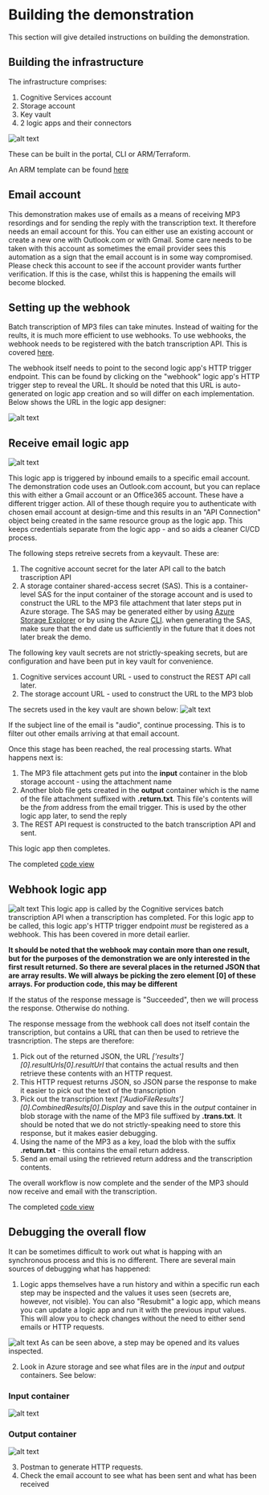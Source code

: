 # Building the demonstration

This section will give detailed instructions on building the demonstration.

## Building the infrastructure
The infrastructure comprises:
1. Cognitive Services account
2. Storage account
3. Key vault
4. 2 logic apps and their connectors

![alt text](https://github.com/jometzg/cognitive-speech/blob/master/logic-apps/Azure-resources.png "resources in the portal")

These can be built in the portal, CLI or ARM/Terraform. 

An ARM template can be found [here](https://github.com/jometzg/cognitive-speech/blob/master/templates/template.json)

## Email account
This demonstration makes use of emails as a means of receiving MP3 resordings and for sending the reply with the transcription text. It therefore needs an email account for this. You can either use an existing account or create a new one with Outlook.com or with Gmail.
Some care needs to be taken with this account as sometimes the email provider sees this automation as a sign that the email account is in some way compromised. Please check this account to see if the account provider wants further verification. If this is the case, whilst this is happening the emails will become blocked.

## Setting up the webhook
Batch transcription of MP3 files can take minutes. Instead of waiting for the reults, it is much more efficient to use webhooks.
To use webhooks, the webhook needs to be registered with the batch transcription API. This is covered [here](https://github.com/jometzg/cognitive-speech/blob/master/REST%20API/Using%20transcription%20REST%20API.md).

The webhook itself needs to point to the second logic app's HTTP trigger endpoint. This can be found by clicking on the "webhook" logic app's HTTP trigger step to reveal the URL. It should be noted that this URL is auto-generated on logic app creation and so will differ on each implementation. Below shows the URL in the logic app designer:

![alt text](https://github.com/jometzg/cognitive-speech/blob/master/logic-apps/http-trigger-endpoint.png "HTTP trigger endpoint")


## Receive email logic app

![alt text](https://github.com/jometzg/cognitive-speech/blob/master/logic-apps/email-receive-trigger-2.png "receive_email logic app flow")

This logic app is triggered by inbound emails to a specific email account. The demonstration code uses an Outlook.com account, but you can  replace this with either a Gmail account or an Office365 account. These have a different trigger action. All of these though require you to authenticate with chosen email account at design-time and this results in an "API Connection" object being created in the same resource group as the logic app. This keeps credentials separate from the logic app - and so aids a cleaner CI/CD process.

The following steps retreive secrets from a keyvault. These are:
1. The cognitive account secret for the later API call to the batch trascription API
2. A storage container shared-access secret (SAS). This is a container-level SAS for the input container of the storage account and is used to construct the URL to the MP3 file attachment that later steps put in Azure storage. The SAS may be generated either by using [Azure Storage Explorer](https://azure.microsoft.com/en-gb/features/storage-explorer/) or by using the Azure [CLI](https://docs.microsoft.com/en-us/cli/azure/storage/container?view=azure-cli-latest#az-storage-container-generate-sas). when generating the SAS, make sure that the end date us sufficiently in the future that it does not later break the demo.

The following key vault secrets are not strictly-speaking secrets, but are configuration and have been put in key vault for convenience.
1. Cognitive services account URL - used to construct the REST API call later.
2. The storage account URL - used to construct the URL to the MP3 blob

The secrets used in the key vault are shown below:
![alt text](https://github.com/jometzg/cognitive-speech/blob/master/logic-apps/key-vault-secrets.png "key vault secrets needed")

If the subject line of the email is "audio", continue processing. This is to filter out other emails arriving at that email account.

Once this stage has been reached, the real processing starts. What happens next is:
1. The MP3 file attachment gets put into the **input** container in the blob storage account - using the attachment name
2. Another blob file gets created in the **output** container which is the name of the file attachment suffixed with **.return.txt**. This file's contents will be the *from* address from the email trigger. This is used by the other logic app later, to send the reply
3. The REST API request is constructed to the batch transcription API and sent.

This logic app then completes.

The completed [code view](https://github.com/jometzg/cognitive-speech/blob/master/logic-apps/receive-email.json)

## Webhook logic app

![alt text](https://github.com/jometzg/cognitive-speech/blob/master/logic-apps/webhook-email.png "webhook logic app flow")
This logic app is called by the Cognitive services batch transcription API when a transcription has completed. For this logic app to be called, this logic app's HTTP trigger endpoint *must* be registered as a webhook. This has been covered in more detail earlier.

**It should be noted that the webhook may contain more than one result, but for the purposes of the demonstration we are only interested in the first result returned. So there are several places in the returned JSON that are array results. We will always be picking the zero element [0] of these arrays. For production code, this may be different**

If the status of the response message is "Succeeded", then we will process the response. Otherwise do nothing.

The response message from the webhook call does not itself contain the transcription, but contains a URL that can then be used to retrieve the trasncription. The steps are therefore:
1. Pick out of the returned JSON, the URL *['results'][0].resultUrls[0].resultUrl* that contains the actual results and then retrieve these contents with an HTTP request.
2. This HTTP request returns JSON, so JSON parse the response to make it easier to pick out the text of the transcription
3. Pick out the transcription text *['AudioFileResults'][0].CombinedResults[0].Display* and save this in the *output* container in blob storage with the name of the MP3 file suffixed by **.trans.txt**. It should be noted that we do not strictly-speaking need to store this response, but it makes easier debugging.
4. Using the name of the MP3 as a key, load the blob with the suffix **.return.txt** - this contains the email return address.
5. Send an email using the retrieved return address and the transcription contents.

The overall workflow is now complete and the sender of the MP3 should now receive and email with the transcription.

The completed [code view](https://github.com/jometzg/cognitive-speech/blob/master/logic-apps/webhook.json)

## Debugging the overall flow
It can be sometimes difficult to work out what is happing with an synchronous process and this is no different. There are several main sources of debugging what has happened:
1. Logic apps themselves have a run history and within a specific run each step may be inspected and the values it uses seen (secrets are, however, not visible). You can also "Resubmit" a logic app, which means you can update a logic app and run it with the previous input values. This will alow you to check changes without the need to either send emails or HTTP requests.

![alt text](https://github.com/jometzg/cognitive-speech/blob/master/logic-apps/run-history.png "Webhook Run history")
As can be seen above, a step may be opened and its values inspected.

2. Look in Azure storage and see what files are in the *input* and *output* containers. See below:

### Input container
![alt text](https://github.com/jometzg/cognitive-speech/blob/master/logic-apps/input-container.png "input container")


### Output container
![alt text](https://github.com/jometzg/cognitive-speech/blob/master/logic-apps/output-container.png "input container")

3. Postman to generate HTTP requests.
4. Check the email account to see what has been sent and what has been received
